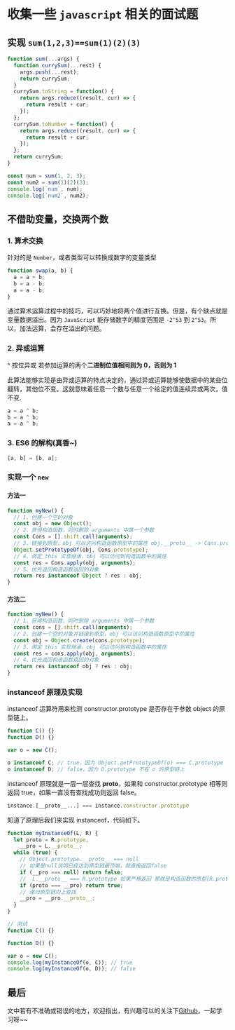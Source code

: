 # 收集一些 `javascript` 相关的面试题

## 实现 `sum(1,2,3)==sum(1)(2)(3)`

```js
function sum(...args) {
  function currySum(...rest) {
    args.push(...rest);
    return currySum;
  }
  currySum.toString = function() {
    return args.reduce((result, cur) => {
      return result + cur;
    });
  };
  currySum.toNumber = function() {
    return args.reduce((result, cur) => {
      return result + cur;
    });
  };
  return currySum;
}

const num = sum(1, 2, 3);
const num2 = sum(1)(2)(3);
console.log(`num`, num);
console.log(`num2`, num2);
```

## 不借助变量，交换两个数

### 1. 算术交换

针对的是 `Number`，或者类型可以转换成数字的变量类型

```js
function swap(a, b) {
  a = a + b;
  b = a - b;
  a = a - b;
}
```

通过算术运算过程中的技巧，可以巧妙地将两个值进行互换。但是，有个缺点就是变量数据溢出。因为 `JavaScript` 能存储数字的精度范围是 `-2^53` 到 `2^53`。所以，加法运算，会存在溢出的问题。

### 2. 异或运算

^ 按位异或 若参加运算的两个**二进制位值相同则为 0，否则为 1**

此算法能够实现是由异或运算的特点决定的，通过异或运算能够使数据中的某些位翻转，其他位不变。这就意味着任意一个数与任意一个给定的值连续异或两次，值不变.

```js
a = a ^ b;
b = a ^ b;
a = a ^ b;
```

### 3. ES6 的解构(真香~)

```js
[a, b] = [b, a];
```

### 实现一个 `new`

#### 方法一

```js
function myNew() {
  // 1、创建一个空的对象
  const obj = new Object();
  // 2、获得构造函数，同时删除 arguments 中第一个参数
  const Cons = [].shift.call(arguments);
  // 3、链接到原型，obj 可以访问构造函数原型中的属性 obj.__proto__ -> Cons.prototype
  Object.setPrototypeOf(obj, Cons.prototype);
  // 4、绑定 this 实现继承，obj 可以访问到构造函数中的属性
  const res = Cons.apply(obj, arguments);
  // 5、优先返回构造函数返回的对象
  return res instanceof Object ? res : obj;
}
```

#### 方法二

```js
function myNew() {
  // 1、获得构造函数，同时删除 arguments 中第一个参数
  const cons = [].shift.call(arguments);
  // 2、创建一个空的对象并链接到原型，obj 可以访问构造函数原型中的属性
  const obj = Object.create(cons.prototype);
  // 3、绑定 this 实现继承，obj 可以访问到构造函数中的属性
  const res = cons.apply(obj, arguments);
  // 4、优先返回构造函数返回的对象
  return res instanceof obj ? res : obj;
}
```

### instanceof 原理及实现

instanceof 运算符用来检测 constructor.prototype 是否存在于参数 object 的原型链上。

```js
function C() {}
function D() {}

var o = new C();

o instanceof C; // true，因为 Object.getPrototypeOf(o) === C.prototype
o instanceof D; // false，因为 D.prototype 不在 o 的原型链上
```

instanceof 原理就是一层一层查找 **proto**，如果和 constructor.prototype 相等则返回 true，如果一直没有查找成功则返回 false。

```js
instance.[__proto__...] === instance.constructor.prototype
```

知道了原理后我们来实现 instanceof，代码如下。

```js
function myInstanceOf(L, R) {
  let proto = R.prototype,
    __pro = L.__proto__;
  while (true) {
    // Object.prototype.__proto__ === null
    // 如果是null说明已经达到原型链最顶端，就直接返回false
    if (__pro === null) return false;
    //  L.__proto__ === R.prototype 如果严格返回 那就是构造函数的原型(R.prototype)存在于实例的原型链上(L.__proto__)
    if (proto === __pro) return true;
    // 递归原型链向上查找
    __pro = __pro.__proto__;
  }
}

// 测试
function C() {}

function D() {}

var o = new C();
console.log(myInstanceOf(o, C)); // true
console.log(myInstanceOf(o, D)); // false
```

## 最后

文中若有不准确或错误的地方，欢迎指出，有兴趣可以的关注下[Github](https://github.com/GolderBrother)，一起学习呀~~
